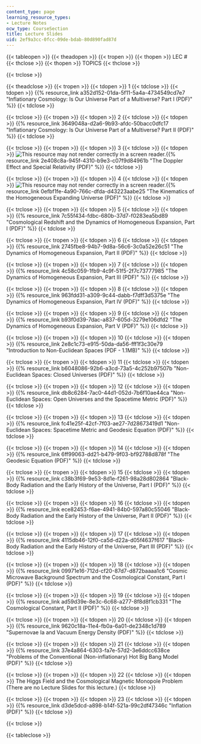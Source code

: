 ```yaml
---
content_type: page
learning_resource_types:
- Lecture Notes
ocw_type: CourseSection
title: Lecture Slides
uid: 2ef9a3cc-0fcc-09de-bdab-80d890fad87d
---
```


{{< tableopen >}}
{{< theadopen >}}
{{< tropen >}}
{{< thopen >}}
LEC #
{{< thclose >}}
{{< thopen >}}
TOPICS
{{< thclose >}}

{{< trclose >}}

{{< theadclose >}}
{{< tropen >}}
{{< tdopen >}}
1
{{< tdclose >}}
{{< tdopen >}}
{{% resource_link a352d152-01da-5f11-5a4a-4734549cd7e7 "Inflationary Cosmology: Is Our Universe Part of a Multiverse? Part I (PDF)" %}}
{{< tdclose >}}

{{< trclose >}}
{{< tropen >}}
{{< tdopen >}}
2
{{< tdclose >}}
{{< tdopen >}}
{{% resource_link 3649048a-d2a6-9b93-afdc-50bacc0dfc17 "Inflationary Cosmology: Is Our Universe Part of a Multiverse? Part II (PDF)" %}}
{{< tdclose >}}

{{< trclose >}}
{{< tropen >}}
{{< tdopen >}}
3
{{< tdclose >}}
{{< tdopen >}}
![This resource may not render correctly in a screen reader.](/images/inacessible.gif){{% resource_link 2e408c8a-945f-4310-b9e3-c07f9d84961b "The Doppler Effect and Special Relativity (PDF)" %}}
{{< tdclose >}}

{{< trclose >}}
{{< tropen >}}
{{< tdopen >}}
4
{{< tdclose >}}
{{< tdopen >}}
![This resource may not render correctly in a screen reader.](/images/inacessible.gif){{% resource_link 0efbf1fe-4a90-766c-dfda-d43223aabe25 "The Kinematics of the Homogeneous Expanding Universe (PDF)" %}}
{{< tdclose >}}

{{< trclose >}}
{{< tropen >}}
{{< tdopen >}}
5
{{< tdclose >}}
{{< tdopen >}}
{{% resource_link 7c55f434-fdbc-680b-37d7-f0283ea5bd89 "Cosmological Redshift and the Dynamics of Homogeneous Expansion, Part I (PDF)" %}}
{{< tdclose >}}

{{< trclose >}}
{{< tropen >}}
{{< tdopen >}}
6
{{< tdclose >}}
{{< tdopen >}}
{{% resource_link 2745fbe8-94b7-9d8a-56c6-3c0a52e26c51 "The Dynamics of Homogeneous Expansion, Part II (PDF)" %}}
{{< tdclose >}}

{{< trclose >}}
{{< tropen >}}
{{< tdopen >}}
7
{{< tdclose >}}
{{< tdopen >}}
{{% resource_link 4c58c059-1fb9-4c9f-51f5-2f7c73777985 "The Dynamics of Homogeneous Expansion, Part III (PDF)" %}}
{{< tdclose >}}

{{< trclose >}}
{{< tropen >}}
{{< tdopen >}}
8
{{< tdclose >}}
{{< tdopen >}}
{{% resource_link 963fdd31-a309-9c44-dabb-f7dff3d5375e "The Dynamics of Homogeneous Expansion, Part IV (PDF)" %}}
{{< tdclose >}}

{{< trclose >}}
{{< tropen >}}
{{< tdopen >}}
9
{{< tdclose >}}
{{< tdopen >}}
{{% resource_link b93f0d39-7dac-a837-605d-3279e106dfd2 "The Dynamics of Homogeneous Expansion, Part V (PDF)" %}}
{{< tdclose >}}

{{< trclose >}}
{{< tropen >}}
{{< tdopen >}}
10
{{< tdclose >}}
{{< tdopen >}}
{{% resource_link 2e8c1c73-e915-50da-da56-fff1f3c30e79 "Introduction to Non-Euclidean Spaces (PDF - 1.1MB)" %}}
{{< tdclose >}}

{{< trclose >}}
{{< tropen >}}
{{< tdopen >}}
11
{{< tdclose >}}
{{< tdopen >}}
{{% resource_link b6048086-92b6-a3cd-73a5-4c252b97507b "Non-Euclidean Spaces: Closed Universes (PDF)" %}}
{{< tdclose >}}

{{< trclose >}}
{{< tropen >}}
{{< tdopen >}}
12
{{< tdclose >}}
{{< tdopen >}}
{{% resource_link db8c6284-7ac0-44d1-052d-7b6f10ae44ca "Non-Euclidean Spaces: Open Universes and the Spacetime Metric (PDF)" %}}
{{< tdclose >}}

{{< trclose >}}
{{< tropen >}}
{{< tdopen >}}
13
{{< tdclose >}}
{{< tdopen >}}
{{% resource_link fc41e25f-42cf-7f03-ae27-7d28673419d1 "Non-Euclidean Spaces: Spacetime Metric and Geodesic Equation (PDF)" %}}
{{< tdclose >}}

{{< trclose >}}
{{< tropen >}}
{{< tdopen >}}
14
{{< tdclose >}}
{{< tdopen >}}
{{% resource_link 6ff99063-dd21-b479-9f03-bf92788d878f "The Geodesic Equation (PDF)" %}}
{{< tdclose >}}

{{< trclose >}}
{{< tropen >}}
{{< tdopen >}}
15
{{< tdclose >}}
{{< tdopen >}}
{{% resource_link c38b3f69-9e53-8d1e-f261-98a28d802864 "Black-Body Radiation and the Early History of the Universe, Part I (PDF)" %}}
{{< tdclose >}}

{{< trclose >}}
{{< tropen >}}
{{< tdopen >}}
16
{{< tdclose >}}
{{< tdopen >}}
{{% resource_link ece82453-f6ae-4941-84b0-597a80c55046 "Black-Body Radiation and the Early History of the Universe, Part II (PDF)" %}}
{{< tdclose >}}

{{< trclose >}}
{{< tropen >}}
{{< tdopen >}}
17
{{< tdclose >}}
{{< tdopen >}}
{{% resource_link 4115db46-12f0-ca5d-d22a-d05f4637f617 "Black-Body Radiation and the Early History of the Universe, Part III (PDF)" %}}
{{< tdclose >}}

{{< trclose >}}
{{< tropen >}}
{{< tdopen >}}
18
{{< tdclose >}}
{{< tdopen >}}
{{% resource_link 09971e16-712d-cf20-87d7-d872baaaa1c6 "Cosmic Microwave Background Spectrum and the Cosmological Constant, Part I (PDF)" %}}
{{< tdclose >}}

{{< trclose >}}
{{< tropen >}}
{{< tdopen >}}
19
{{< tdclose >}}
{{< tdopen >}}
{{% resource_link ad59d39e-8e3c-6c68-a277-8f8d8f1cb331 "The Cosmological Constant, Part II (PDF)" %}}
{{< tdclose >}}

{{< trclose >}}
{{< tropen >}}
{{< tdopen >}}
20
{{< tdclose >}}
{{< tdopen >}}
{{% resource_link 9620c18a-11e4-fb0a-6a01-de2348c1d789 "Supernovae Ia and Vacuum Energy Density (PDF)" %}}
{{< tdclose >}}

{{< trclose >}}
{{< tropen >}}
{{< tdopen >}}
21
{{< tdclose >}}
{{< tdopen >}}
{{% resource_link 37e4a864-6303-fa7e-57d2-3e6ddcc638ce "Problems of the Conventional (Non-inflationary) Hot Big Bang Model (PDF)" %}}
{{< tdclose >}}

{{< trclose >}}
{{< tropen >}}
{{< tdopen >}}
22
{{< tdclose >}}
{{< tdopen >}}
The Higgs Field and the Cosmological Magnetic Monopole Problem (There are no Lecture Slides for this lecture.)
{{< tdclose >}}

{{< trclose >}}
{{< tropen >}}
{{< tdopen >}}
23
{{< tdclose >}}
{{< tdopen >}}
{{% resource_link d3de5dcd-a898-b14f-521a-99c2df47346c "Inflation (PDF)" %}}
{{< tdclose >}}

{{< trclose >}}

{{< tableclose >}}